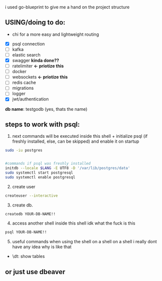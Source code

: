 i used go-blueprint to give me a hand on the project structure

## USING/doing to do:

- chi for a more easy and lightweight routing
- [x] psql connection
- [ ] kafka
- [ ] elastic search
- [x] swagger **kinda done??**
- [ ] ratelimiter **<- priotize this**
- [ ] docker
- [ ] websockets **<- priotize this**
- [ ] redis cache
- [ ] migrations
- [ ] logger
- [x] jwt/authentication

**db name**: testgodb (yes, thats the name)

## steps to work with psql:

1. next commands will be executed inside this shell + initialize psql (if freshly installed, else, can be skipped) and enable it on startup

```sh
sudo -iu postgres


#commands if psql was freshly installed
initdb --locale $LANG -E UTF8 -D '/var/lib/postgres/data'
sudo systemctl start postgresql
sudo systemctl enable postgresql
```

2. create user

```sh
createuser --interactive
```

3. create db.

```sh
createdb YOUR-DB-NAME!!
```

4. access another shell inside this shell idk what the fuck is this

```sh
psql YOUR-DB-NAME!!
```

5. useful commands when using the shell on a shell on a shell i really dont have any idea why is like that

- \dt: show tables

## or just use dbeaver
